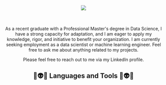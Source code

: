 <h1 align="center">
    <img src="https://readme-typing-svg.herokuapp.com/?font=Righteous&color=F709A2&size=35&center=true&vCenter=true&width=500&height=70&duration=4000&lines=Hi+There!+👋;+I'm+Nour+NOUIRA!;" />
</h1>

<br/>

<div align="center">
 
 As a recent graduate with a Professional Master's degree in Data Science, I have a strong capacity for adaptation, and I am eager to apply my knowledge, rigor, and initiative to benefit your organization. I am currently seeking employment as a data scientist or machine learning engineer. 
 Feel free to ask me about anything related to my projects.

Please feel free to reach out to me via my LinkedIn profile.

## 🧰👽👾 Languages and Tools 👾👽🧰

 </div>
 


<br/>






